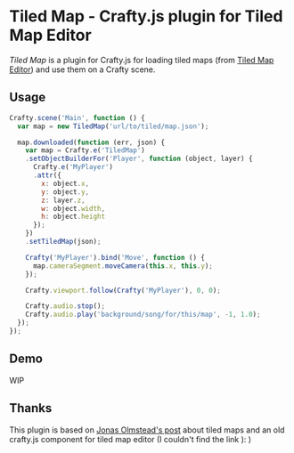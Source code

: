Tiled Map - Crafty.js plugin for Tiled Map Editor
=================================================

*Tiled Map* is a plugin for Crafty.js for loading tiled maps (from [Tiled Map
    Editor](http://www.mapeditor.org/)) and use them on a Crafty scene.

Usage
-----

```javascript
Crafty.scene('Main', function () {
  var map = new TiledMap('url/to/tiled/map.json');

  map.downloaded(function (err, json) {
    var map = Crafty.e('TiledMap')
    .setObjectBuilderFor('Player', function (object, layer) {
      Crafty.e('MyPlayer')
      .attr({
        x: object.x,
        y: object.y,
        z: layer.z,
        w: object.width,
        h: object.height
      });
    })
    .setTiledMap(json);

    Crafty('MyPlayer').bind('Move', function () {
      map.cameraSegment.moveCamera(this.x, this.y);
    });

    Crafty.viewport.follow(Crafty('MyPlayer'), 0, 0);

    Crafty.audio.stop();
    Crafty.audio.play('background/song/for/this/map', -1, 1.0);
  });
});
```

Demo
----
  WIP

Thanks
------

  This plugin is based on [Jonas Olmstead's post](http://tinymmo.blogspot.se/2013/06/tile-maps-of-unusual-size.html)
  about tiled maps and an old crafty.js component for tiled map editor (I
  couldn't find the link ): )

